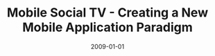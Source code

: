 ---
abstract: ''
authors:
- Raimund Schatz
date: '2009-01-01'
featured: false
publication_types:
- '7'
publishDate: '2009-01-01'
title: Mobile Social TV - Creating a New Mobile Application Paradigm
url_pdf: ''
---